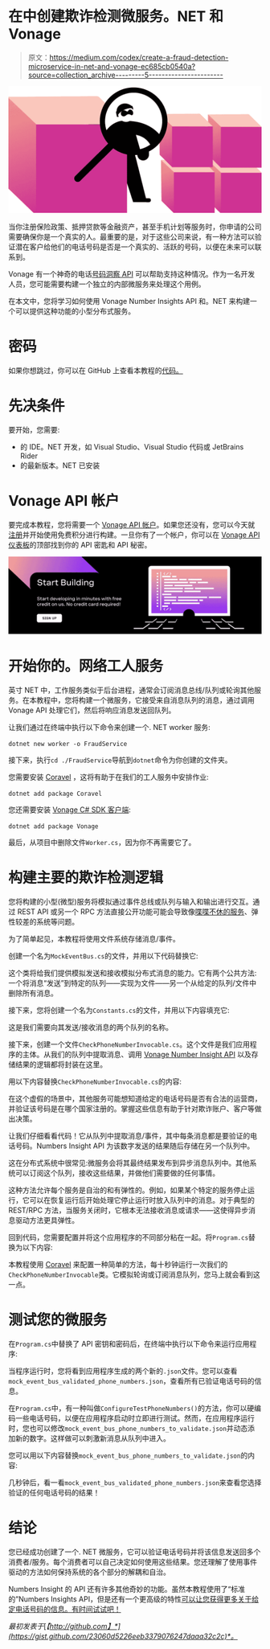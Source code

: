 # 在中创建欺诈检测微服务。NET 和 Vonage

> 原文：<https://medium.com/codex/create-a-fraud-detection-microservice-in-net-and-vonage-ec685cb0540a?source=collection_archive---------5----------------------->

![](img/ed3c245ba4028965e798c21d0037d2c8.png)

当你注册保险政策、抵押贷款等金融资产，甚至手机计划等服务时，你申请的公司需要确保你是一个真实的人。最重要的是，对于这些公司来说，有一种方法可以验证潜在客户给他们的电话号码是否是一个真实的、活跃的号码，以便在未来可以联系到。

Vonage 有一个神奇的电话[号码洞察 API](https://developer.vonage.com/api/number-insight) 可以帮助支持这种情况。作为一名开发人员，您可能需要构建一个独立的内部微服务来处理这个用例。

在本文中，您将学习如何使用 Vonage Number Insights API 和。NET 来构建一个可以提供这种功能的小型分布式服务。

# 密码

如果你想跳过，你可以在 GitHub 上查看本教程的[代码。](https://github.com/nexmo-community/vonage-api-dotnet-fraud-service)

# 先决条件

要开始，您需要:

*   的 IDE。NET 开发，如 Visual Studio、Visual Studio 代码或 JetBrains Rider
*   的最新版本。NET 已安装

# Vonage API 帐户

要完成本教程，您将需要一个 [Vonage API 帐户](http://developer.nexmo.com/ed?c=blog_text&ct=2021-08-17-create-an-anti-fraud-detection-microservice-in-net-and-vonage)。如果您还没有，您可以今天就[注册](http://developer.nexmo.com/ed?c=blog_text&ct=2021-08-17-create-an-anti-fraud-detection-microservice-in-net-and-vonage)并开始使用免费积分进行构建。一旦你有了一个帐户，你可以在 [Vonage API 仪表板](http://developer.nexmo.com/ed?c=blog_text&ct=2021-08-17-create-an-anti-fraud-detection-microservice-in-net-and-vonage)的顶部找到你的 API 密匙和 API 秘密。

![](img/941d1ebad7252085aa9c1e88f9dc18f8.png)

# 开始你的。网络工人服务

英寸 NET 中，工作服务类似于后台进程，通常会订阅消息总线/队列或轮询其他服务。在本教程中，您将构建一个微服务，它接受来自消息队列的消息，通过调用 Vonage API 处理它们，然后将响应消息发送回队列。

让我们通过在终端中执行以下命令来创建一个. NET worker 服务:

`dotnet new worker -o FraudService`

接下来，执行`cd ./FraudService`导航到`dotnet`命令为你创建的文件夹。

您需要安装 [Coravel](https://github.com/jamesmh/coravel) ，这将有助于在我们的工人服务中安排作业:

`dotnet add package Coravel`

您还需要安装 [Vonage C# SDK 客户端](https://github.com/Vonage/vonage-dotnet-sdk):

`dotnet add package Vonage`

最后，从项目中删除文件`Worker.cs`，因为你不再需要它了。

# 构建主要的欺诈检测逻辑

您将构建的小型(微型)服务将模拟通过事件总线或队列与输入和输出进行交互。通过 REST API 或另一个 RPC 方法直接公开功能可能会导致像[喋喋不休的服务](https://docs.aws.amazon.com/whitepapers/latest/microservices-on-aws/chattiness.html)、弹性较差的系统等问题。

为了简单起见，本教程将使用文件系统存储消息/事件。

创建一个名为`MockEventBus.cs`的文件，并用以下代码替换它:

这个类将给我们提供模拟发送和接收模拟分布式消息的能力。它有两个公共方法:一个将消息“发送”到特定的队列——实现为文件——另一个从给定的队列/文件中删除所有消息。

接下来，您将创建一个名为`Constants.cs`的文件，并用以下内容填充它:

这是我们需要向其发送/接收消息的两个队列的名称。

接下来，创建一个文件`CheckPhoneNumberInvocable.cs`。这个文件是我们应用程序的主体。从我们的队列中提取消息、调用 [Vonage Number Insight API](https://developer.vonage.com/number-insight/overview) 以及存储结果的逻辑都将封装在这里。

用以下内容替换`CheckPhoneNumberInvocable.cs`的内容:

在这个虚假的场景中，其他服务可能想知道给定的电话号码是否有合法的运营商，并验证该号码是在哪个国家注册的。掌握这些信息有助于针对欺诈账户、客户等做出决策。

让我们仔细看看代码！它从队列中提取消息/事件，其中每条消息都是要验证的电话号码。Numbers Insight API 为该数字发送的结果随后存储在另一个队列中。

这在分布式系统中很常见:微服务会将其最终结果发布到异步消息队列中。其他系统可以订阅这个队列，接收这些结果，并做他们需要做的任何事情。

这种方法允许每个服务是自治的和有弹性的。例如，如果某个特定的服务停止运行，它可以在恢复运行后开始处理它停止运行时放入队列中的消息。对于典型的 REST/RPC 方法，当服务关闭时，它根本无法接收消息或请求——这使得异步消息驱动方法更具弹性。

回到代码，您需要配置并将这个应用程序的不同部分粘在一起。将`Program.cs`替换为以下内容:

本教程使用 [Coravel](https://github.com/jamesmh/coravel) 来配置一种简单的方法，每十秒钟运行一次我们的`CheckPhoneNumberInvocable`类。它模拟轮询或订阅消息队列，您马上就会看到这一点。

# 测试您的微服务

在`Program.cs`中替换了 API 密钥和密码后，在终端中执行以下命令来运行应用程序:

当程序运行时，您将看到应用程序生成的两个新的`.json`文件。您可以查看`mock_event_bus_validated_phone_numbers.json`，查看所有已验证电话号码的信息。

在`Program.cs`中，有一种叫做`ConfigureTestPhoneNumbers()`的方法，你可以硬编码一些电话号码，以便在应用程序启动时立即进行测试。然而，在应用程序运行时，您也可以修改`mock_event_bus_phone_numbers_to_validate.json`并动态添加新的数字。这样做可以刺激新消息从队列中进入。

您可以用以下内容替换`mock_event_bus_phone_numbers_to_validate.json`的内容:

几秒钟后，看一看`mock_event_bus_validated_phone_numbers.json`来查看您选择验证的任何电话号码的结果！

# 结论

您已经成功创建了一个. NET 微服务，它可以验证电话号码并将该信息发送回多个消费者/服务。每个消费者可以自己决定如何使用这些结果。您还理解了使用事件驱动的方法如何保持系统的各个部分的解耦和自治。

Numbers Insight 的 API 还有许多其他奇妙的功能。虽然本教程使用了“标准的”Numbers Insights API，但是还有一个更高级的特性[可以让您获得更多关于给定电话号码的信息。有时间试试吧！](https://developer.vonage.com/api/number-insight?theme=dark#getNumberInsightAsync)

*最初发表于*[*【http://github.com】*](https://gist.github.com/23060d5226eeb3379076247daaa32c2c)*。*